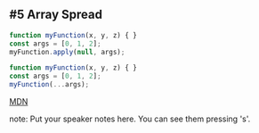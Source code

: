 ##  #5 Array Spread

```javascript
function myFunction(x, y, z) { }
const args = [0, 1, 2];
myFunction.apply(null, args);
```

```javascript
function myFunction(x, y, z) { }
const args = [0, 1, 2];
myFunction(...args);
```

[MDN](https://developer.mozilla.org/en-US/docs/Web/JavaScript/Reference/Operators/Spread_operator)

note:
    Put your speaker notes here.
    You can see them pressing 's'.
